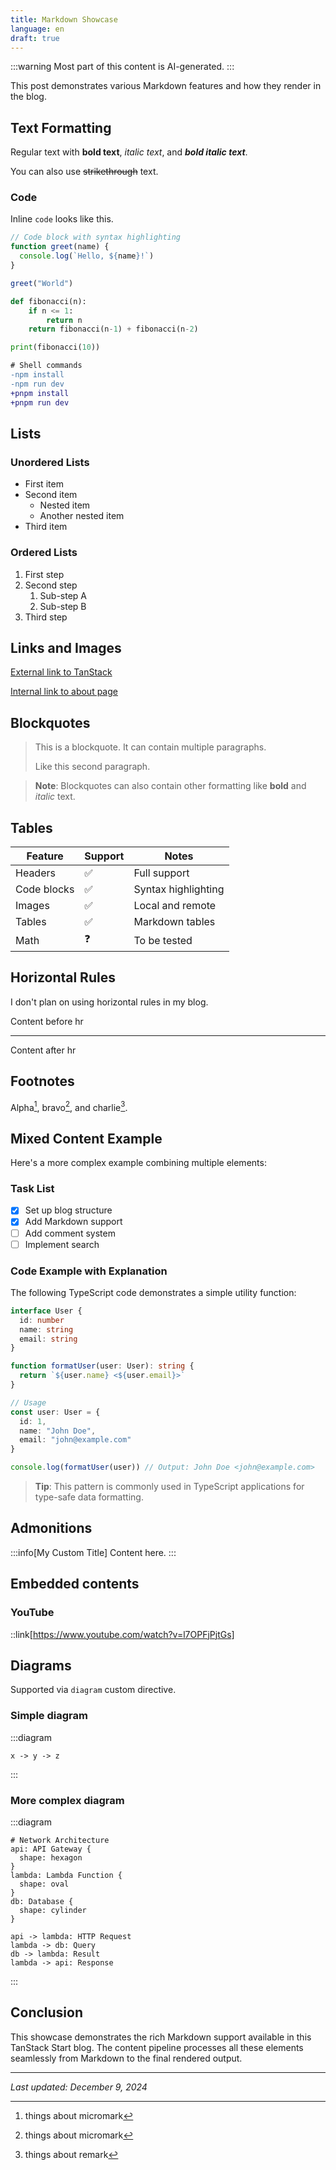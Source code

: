 ```yaml
---
title: Markdown Showcase
language: en
draft: true
---
```


:::warning
Most part of this content is AI-generated.
:::

This post demonstrates various Markdown features and how they render in the blog.

## Text Formatting

Regular text with **bold text**, _italic text_, and **_bold italic text_**.

You can also use ~~strikethrough~~ text.

### Code

Inline `code` looks like this.

```javascript
// Code block with syntax highlighting
function greet(name) {
  console.log(`Hello, ${name}!`)
}

greet("World")
```

```python collapse={2-4} title="Python example" frame="code"
def fibonacci(n):
    if n <= 1:
        return n
    return fibonacci(n-1) + fibonacci(n-2)

print(fibonacci(10))
```

```diff lang="bash"
# Shell commands
-npm install
-npm run dev
+pnpm install
+pnpm run dev
```

## Lists

### Unordered Lists

- First item
- Second item
  - Nested item
  - Another nested item
- Third item

### Ordered Lists

1. First step
2. Second step
   1. Sub-step A
   2. Sub-step B
3. Third step

## Links and Images

[External link to TanStack](https://tanstack.com)

[Internal link to about page](/about)

## Blockquotes

> This is a blockquote. It can contain multiple paragraphs.
>
> Like this second paragraph.

> **Note**: Blockquotes can also contain other formatting like **bold** and _italic_ text.

## Tables

| Feature     | Support | Notes               |
| ----------- | ------- | ------------------- |
| Headers     | ✅      | Full support        |
| Code blocks | ✅      | Syntax highlighting |
| Images      | ✅      | Local and remote    |
| Tables      | ✅      | Markdown tables     |
| Math        | ❓      | To be tested        |

## Horizontal Rules

I don't plan on using horizontal rules in my blog.

Content before hr

---

Content after hr

## Footnotes

Alpha[^micromark], bravo[^micromark], and charlie[^remark].

[^remark]: things about remark

[^micromark]: things about micromark

## Mixed Content Example

Here's a more complex example combining multiple elements:

### Task List

- [x] Set up blog structure
- [x] Add Markdown support
- [ ] Add comment system
- [ ] Implement search

### Code Example with Explanation

The following TypeScript code demonstrates a simple utility function:

```typescript
interface User {
  id: number
  name: string
  email: string
}

function formatUser(user: User): string {
  return `${user.name} <${user.email}>`
}

// Usage
const user: User = {
  id: 1,
  name: "John Doe",
  email: "john@example.com"
}

console.log(formatUser(user)) // Output: John Doe <john@example.com>
```

> **Tip**: This pattern is commonly used in TypeScript applications for type-safe data formatting.

## Admonitions

:::info[My Custom Title]
Content here.
:::

## Embedded contents

### YouTube

::link[https://www.youtube.com/watch?v=l7OPFjPjtGs]

## Diagrams

Supported via `diagram` custom directive.

### Simple diagram

:::diagram

```d2
x -> y -> z
```

:::

### More complex diagram

:::diagram

```d2
# Network Architecture
api: API Gateway {
  shape: hexagon
}
lambda: Lambda Function {
  shape: oval
}
db: Database {
  shape: cylinder
}

api -> lambda: HTTP Request
lambda -> db: Query
db -> lambda: Result
lambda -> api: Response
```

:::

## Conclusion

This showcase demonstrates the rich Markdown support available in this TanStack Start blog. The content pipeline processes all these elements seamlessly from Markdown to the final rendered output.

---

_Last updated: December 9, 2024_
